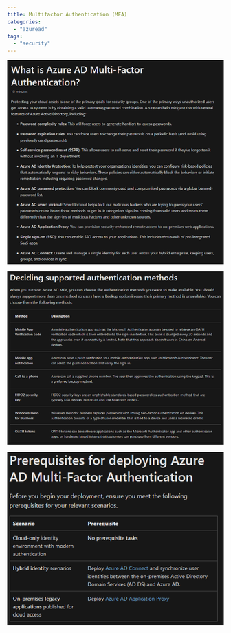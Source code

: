 ```yaml
---
title: Multifactor Authentication (MFA)
categories: 
  - "azuread"
tags: 
  - "security"
---
```


![](/assets/images/azure/az_ad_mfa.png)

![](/assets/images/azure/az_ad_mfa_02.png)

![](/assets/images/azure/az_ad_mfa_03.png)